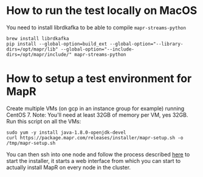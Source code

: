 # How to run the test locally on MacOS

You need to install librdkafka to be able to compile `mapr-streams-python`

```
brew install librdkafka
pip install --global-option=build_ext --global-option="--library-dirs=/opt/mapr/lib" --global-option="--include-dirs=/opt/mapr/include/" mapr-streams-python
```

# How to setup a test environment for MapR

Create multiple VMs (on gcp in an instance group for example) running CentOS 7.
Note: You'll need at least 32GB of memory per VM, yes 32GB.
Run this script on all the VMs:
```
sudo yum -y install java-1.8.0-openjdk-devel
curl https://package.mapr.com/releases/installer/mapr-setup.sh -o /tmp/mapr-setup.sh
```

You can then ssh into one node and follow the process described [here](https://mapr.com/docs/61/MapRInstaller.html) to
start the installer, it starts a web interface from which you can start to actually install MapR on every node
in the cluster.
